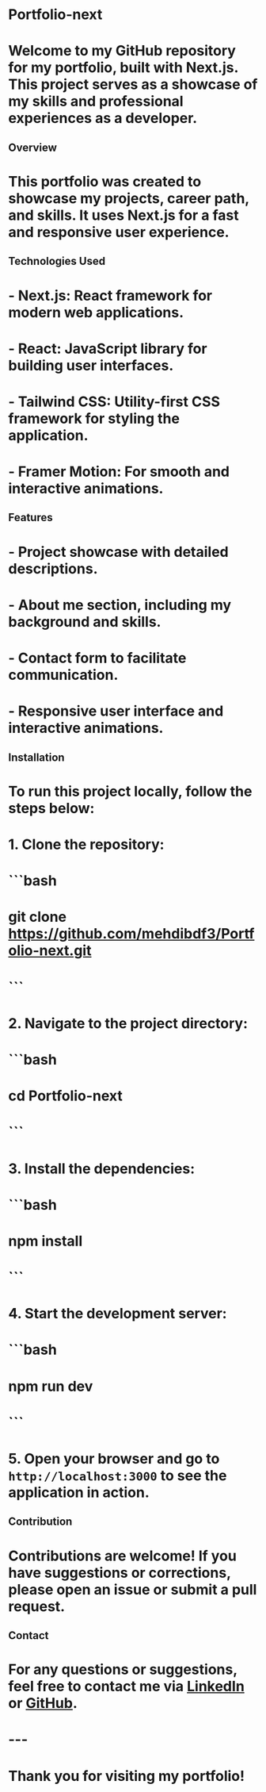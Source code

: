 # Portfolio-next

# Welcome to my GitHub repository for my portfolio, built with Next.js. This project serves as a showcase of my skills and professional experiences as a developer.

## Overview

# This portfolio was created to showcase my projects, career path, and skills. It uses Next.js for a fast and responsive user experience.

## Technologies Used

# - **Next.js**: React framework for modern web applications.
# - **React**: JavaScript library for building user interfaces.
# - **Tailwind CSS**: Utility-first CSS framework for styling the application.
# - **Framer Motion**: For smooth and interactive animations.

## Features

# - Project showcase with detailed descriptions.
# - About me section, including my background and skills.
# - Contact form to facilitate communication.
# - Responsive user interface and interactive animations.

## Installation

# To run this project locally, follow the steps below:

# 1. Clone the repository:

#    ```bash
#    git clone https://github.com/mehdibdf3/Portfolio-next.git
#    ```

# 2. Navigate to the project directory:

#    ```bash
#    cd Portfolio-next
#    ```

# 3. Install the dependencies:

#    ```bash
#    npm install
#    ```

# 4. Start the development server:

#    ```bash
#    npm run dev
#    ```

# 5. Open your browser and go to `http://localhost:3000` to see the application in action.

## Contribution

# Contributions are welcome! If you have suggestions or corrections, please open an issue or submit a pull request.

## Contact

# For any questions or suggestions, feel free to contact me via [LinkedIn](https://www.linkedin.com/in/mehdi-boudiaf-34ab69235/) or [GitHub](https://github.com/mehdibdf3).

# ---

# Thank you for visiting my portfolio!
